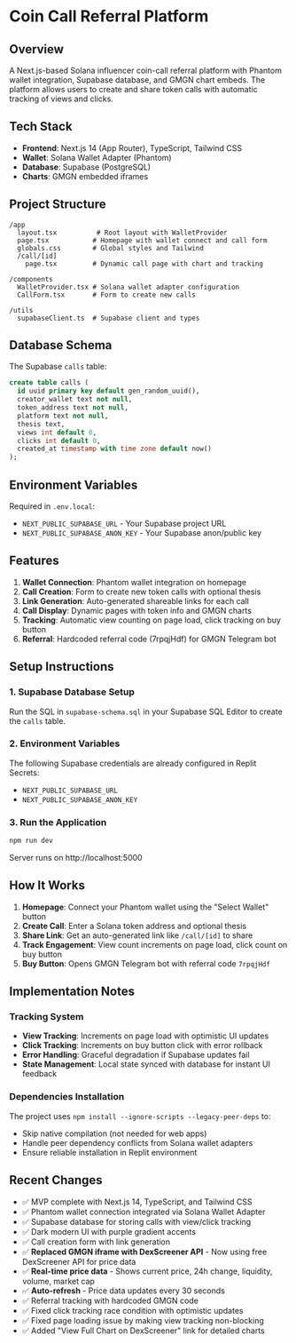 # Coin Call Referral Platform

## Overview
A Next.js-based Solana influencer coin-call referral platform with Phantom wallet integration, Supabase database, and GMGN chart embeds. The platform allows users to create and share token calls with automatic tracking of views and clicks.

## Tech Stack
- **Frontend**: Next.js 14 (App Router), TypeScript, Tailwind CSS
- **Wallet**: Solana Wallet Adapter (Phantom)
- **Database**: Supabase (PostgreSQL)
- **Charts**: GMGN embedded iframes

## Project Structure
```
/app
  layout.tsx          # Root layout with WalletProvider
  page.tsx           # Homepage with wallet connect and call form
  globals.css        # Global styles and Tailwind
  /call/[id]
    page.tsx         # Dynamic call page with chart and tracking

/components
  WalletProvider.tsx # Solana wallet adapter configuration
  CallForm.tsx       # Form to create new calls

/utils
  supabaseClient.ts  # Supabase client and types
```

## Database Schema
The Supabase `calls` table:
```sql
create table calls (
  id uuid primary key default gen_random_uuid(),
  creator_wallet text not null,
  token_address text not null,
  platform text not null,
  thesis text,
  views int default 0,
  clicks int default 0,
  created_at timestamp with time zone default now()
);
```

## Environment Variables
Required in `.env.local`:
- `NEXT_PUBLIC_SUPABASE_URL` - Your Supabase project URL
- `NEXT_PUBLIC_SUPABASE_ANON_KEY` - Your Supabase anon/public key

## Features
1. **Wallet Connection**: Phantom wallet integration on homepage
2. **Call Creation**: Form to create new token calls with optional thesis
3. **Link Generation**: Auto-generated shareable links for each call
4. **Call Display**: Dynamic pages with token info and GMGN charts
5. **Tracking**: Automatic view counting on page load, click tracking on buy button
6. **Referral**: Hardcoded referral code (7rpqjHdf) for GMGN Telegram bot

## Setup Instructions

### 1. Supabase Database Setup
Run the SQL in `supabase-schema.sql` in your Supabase SQL Editor to create the `calls` table.

### 2. Environment Variables
The following Supabase credentials are already configured in Replit Secrets:
- `NEXT_PUBLIC_SUPABASE_URL`
- `NEXT_PUBLIC_SUPABASE_ANON_KEY`

### 3. Run the Application
```bash
npm run dev
```
Server runs on http://localhost:5000

## How It Works

1. **Homepage**: Connect your Phantom wallet using the "Select Wallet" button
2. **Create Call**: Enter a Solana token address and optional thesis
3. **Share Link**: Get an auto-generated link like `/call/[id]` to share
4. **Track Engagement**: View count increments on page load, click count on buy button
5. **Buy Button**: Opens GMGN Telegram bot with referral code `7rpqjHdf`

## Implementation Notes

### Tracking System
- **View Tracking**: Increments on page load with optimistic UI updates
- **Click Tracking**: Increments on buy button click with error rollback
- **Error Handling**: Graceful degradation if Supabase updates fail
- **State Management**: Local state synced with database for instant UI feedback

### Dependencies Installation
The project uses `npm install --ignore-scripts --legacy-peer-deps` to:
- Skip native compilation (not needed for web apps)
- Handle peer dependency conflicts from Solana wallet adapters
- Ensure reliable installation in Replit environment

## Recent Changes
- ✅ MVP complete with Next.js 14, TypeScript, and Tailwind CSS
- ✅ Phantom wallet connection integrated via Solana Wallet Adapter  
- ✅ Supabase database for storing calls with view/click tracking
- ✅ Dark modern UI with purple gradient accents
- ✅ Call creation form with link generation
- ✅ **Replaced GMGN iframe with DexScreener API** - Now using free DexScreener API for price data
- ✅ **Real-time price data** - Shows current price, 24h change, liquidity, volume, market cap
- ✅ **Auto-refresh** - Price data updates every 30 seconds
- ✅ Referral tracking with hardcoded GMGN code
- ✅ Fixed click tracking race condition with optimistic updates
- ✅ Fixed page loading issue by making view tracking non-blocking
- ✅ Added "View Full Chart on DexScreener" link for detailed charts

